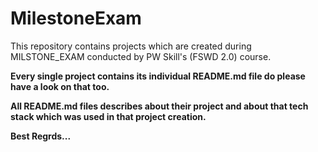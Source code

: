 # MilestoneExam
This repository contains projects which are created during MILSTONE_EXAM conducted by PW Skill's (FSWD 2.0) course.

**Every single project contains its individual README.md file do please have a look on that too.**

**All README.md files describes about their project and about that tech stack which was used in that project creation.**

**Best Regrds...**

